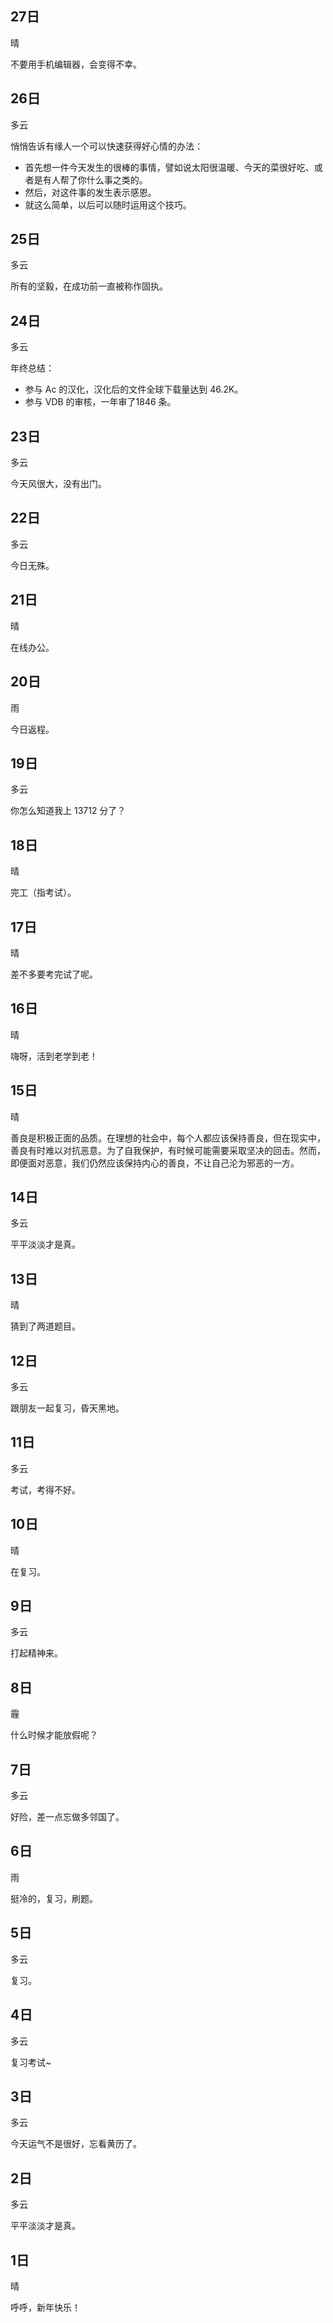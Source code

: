 ## 27日

晴

不要用手机编辑器，会变得不幸。


## 26日

多云

悄悄告诉有缘人一个可以快速获得好心情的办法：

- 首先想一件今天发生的很棒的事情，譬如说太阳很温暖、今天的菜很好吃、或者是有人帮了你什么事之类的。
- 然后，对这件事的发生表示感恩。
- 就这么简单，以后可以随时运用这个技巧。


## 25日

多云

所有的坚毅，在成功前一直被称作固执。


## 24日

多云

年终总结：

- 参与 Ac 的汉化，汉化后的文件全球下载量达到 46.2K。
- 参与 VDB 的审核，一年审了1846 条。


## 23日

多云

今天风很大，没有出门。


## 22日

多云

今日无殊。


## 21日

晴

在线办公。


## 20日

雨

今日返程。


## 19日

多云

你怎么知道我上 13712 分了？


## 18日

晴

完工（指考试）。


## 17日

晴

差不多要考完试了呢。


## 16日

晴

嗨呀，活到老学到老！


## 15日

晴

善良是积极正面的品质。在理想的社会中，每个人都应该保持善良，但在现实中，善良有时难以对抗恶意。为了自我保护，有时候可能需要采取坚决的回击。然而，即便面对恶意，我们仍然应该保持内心的善良，不让自己沦为邪恶的一方。


## 14日

多云

平平淡淡才是真。


## 13日

晴

猜到了两道题目。


## 12日

多云

跟朋友一起复习，昏天黑地。


## 11日

多云

考试，考得不好。


## 10日

晴

在复习。


## 9日

多云

打起精神来。


## 8日

霾

什么时候才能放假呢？


## 7日

多云

好险，差一点忘做多邻国了。


## 6日

雨

挺冷的，复习，刷题。


## 5日

多云

复习。


## 4日

多云

复习考试~


## 3日

多云

今天运气不是很好，忘看黄历了。


## 2日

多云

平平淡淡才是真。


## 1日

晴

呼呼，新年快乐！
